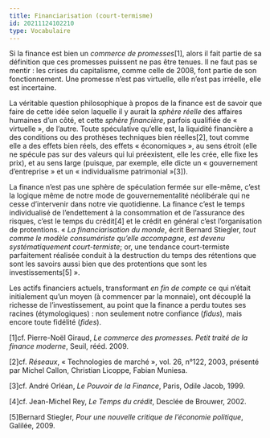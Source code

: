 ```yaml
---
title: Financiarisation (court-termisme)
id: 20211124102210
type: Vocabulaire
---
```


Si la finance est bien un *commerce de promesses*[1], alors il fait partie de sa définition que ces promesses puissent ne pas être tenues. Il ne faut pas se mentir : les crises du capitalisme, comme celle de 2008, font partie de son fonctionnement. Une promesse n’est pas virtuelle, elle n’est pas irréelle, elle est incertaine.

La véritable question philosophique à propos de la finance est de savoir que faire de cette idée selon laquelle il y aurait la *sphère réelle* des affaires humaines d’un côté, et cette *sphère financière*, parfois qualifiée de « virtuelle », de l’autre. Toute spéculative qu’elle est, la liquidité financière a des conditions ou des prothèses techniques bien réelles[2], tout comme elle a des effets bien réels, des effets « économiques », au sens étroit (elle ne spécule pas sur des valeurs qui lui préexistent, elle les crée, elle fixe les prix), et au sens large (puisque, par exemple, elle dicte un « gouvernement d’entreprise » et un « individualisme patrimonial »[3]).
 
La finance n’est pas une sphère de spéculation fermée sur elle-même, c’est la logique même de notre mode de gouvernementalité néolibérale qui ne cesse d’intervenir dans notre vie quotidienne. La finance c’est le temps individualisé de l’endettement à la consommation et de l’assurance des risques, c’est le temps du crédit[4] et le crédit en général c’est l’organisation de protentions. « *La financiarisation du monde*, écrit Bernard Stiegler, *tout comme le modèle consumériste qu’elle accompagne, est devenu systématiquement court-termiste*; or, une tendance court-termiste parfaitement réalisée conduit à la destruction du temps des rétentions que sont les savoirs aussi bien que des protentions que sont les investissements[5] ».

Les actifs financiers actuels, transformant *en fin de compte* ce qui n’était initialement qu’un moyen (à commencer par la monnaie), ont découplé la richesse de l’investissement, au point que la finance a perdu toutes ses racines (étymologiques) : non seulement notre confiance (*fidus*), mais encore toute fidélité (*fides*).

 


[1]cf. Pierre-Noël Giraud, *Le commerce des promesses. Petit traité de la finance moderne*, Seuil, rééd. 2009.

[2]cf. *Réseaux*, « Technologies de marché », vol. 26, n°122, 2003, présenté par Michel Callon, Christian Licoppe, Fabian Muniesa.

[3]cf. André Orléan, *Le Pouvoir de la Finance*, Paris, Odile Jacob, 1999.

[4]cf. Jean-Michel Rey, *Le Temps du crédit*, Desclée de Brouwer, 2002.

[5]Bernard Stiegler, *Pour une nouvelle critique de l’économie politique*, Galilée, 2009.